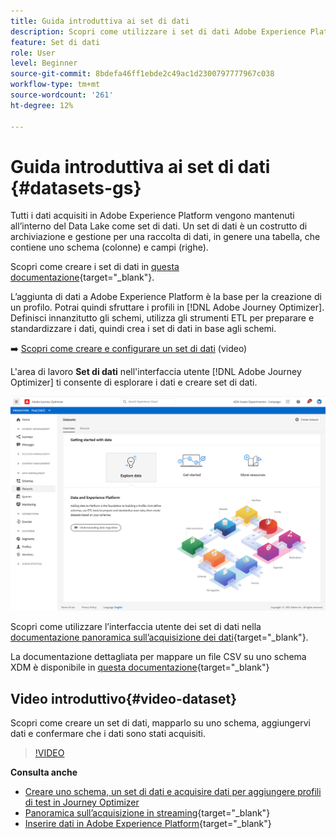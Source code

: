 ```yaml
---
title: Guida introduttiva ai set di dati
description: Scopri come utilizzare i set di dati Adobe Experience Platform in Adobe Journey Optimizer
feature: Set di dati
role: User
level: Beginner
source-git-commit: 8bdefa46ff1ebde2c49ac1d2300797777967c038
workflow-type: tm+mt
source-wordcount: '261'
ht-degree: 12%

---
```


# Guida introduttiva ai set di dati {#datasets-gs}

Tutti i dati acquisiti in Adobe Experience Platform vengono mantenuti all’interno del Data Lake come set di dati. Un set di dati è un costrutto di archiviazione e gestione per una raccolta di dati, in genere una tabella, che contiene uno schema (colonne) e campi (righe).

Scopri come creare i set di dati in [questa documentazione](https://experienceleague.adobe.com/docs/experience-platform/catalog/datasets/overview.html){target=&quot;_blank&quot;}.

L’aggiunta di dati a Adobe Experience Platform è la base per la creazione di un profilo. Potrai quindi sfruttare i profili in [!DNL Adobe Journey Optimizer]. Definisci innanzitutto gli schemi, utilizza gli strumenti ETL per preparare e standardizzare i dati, quindi crea i set di dati in base agli schemi.

➡️ [Scopri come creare e configurare un set di dati](#video-dataset) (video)

L&#39;area di lavoro **Set di dati** nell&#39;interfaccia utente [!DNL Adobe Journey Optimizer] ti consente di esplorare i dati e creare set di dati.

![](assets/datasets-home.png)

Scopri come utilizzare l’interfaccia utente dei set di dati nella [documentazione panoramica sull’acquisizione dei dati](https://experienceleague.adobe.com/docs/experience-platform/ingestion/home.html?lang=it){target=&quot;_blank&quot;}.

La documentazione dettagliata per mappare un file CSV su uno schema XDM è disponibile in [questa documentazione](https://experienceleague.adobe.com/docs/experience-platform/ingestion/tutorials/map-a-csv-file.html){target=&quot;_blank&quot;}


## Video introduttivo{#video-dataset}

Scopri come creare un set di dati, mapparlo su uno schema, aggiungervi dati e confermare che i dati sono stati acquisiti.

>[!VIDEO](https://video.tv.adobe.com/v/334293?quality=12)

**Consulta anche**

* [Creare uno schema, un set di dati e acquisire dati per aggiungere profili di test in Journey Optimizer](building-journeys/creating-test-profiles.md)
* [Panoramica sull’acquisizione in streaming](https://experienceleague.adobe.com/docs/experience-platform/ingestion/streaming/overview.html){target=&quot;_blank&quot;}
* [Inserire dati in Adobe Experience Platform](https://experienceleague.adobe.com/docs/experience-platform/ingestion/tutorials/ingest-batch-data.html?lang=en){target=&quot;_blank&quot;}

